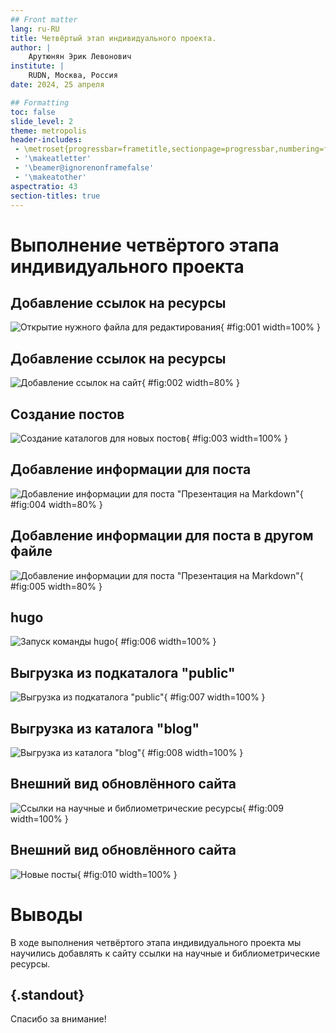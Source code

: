 ```yaml
---
## Front matter
lang: ru-RU
title: Четвёртый этап индивидуального проекта.
author: |
	Арутюнян Эрик Левонович
institute: |
	RUDN, Москва, Россия
date: 2024, 25 апреля

## Formatting
toc: false
slide_level: 2
theme: metropolis
header-includes: 
 - \metroset{progressbar=frametitle,sectionpage=progressbar,numbering=fraction}
 - '\makeatletter'
 - '\beamer@ignorenonframefalse'
 - '\makeatother'
aspectratio: 43
section-titles: true
---
```


# Выполнение четвёртого этапа индивидуального проекта

## Добавление ссылок на ресурсы

![Открытие нужного файла для редактирования](image/1.png){ #fig:001 width=100% }

## Добавление ссылок на ресурсы

![Добавление ссылок на сайт](image/2.png){ #fig:002 width=80% }

## Создание постов

![Создание каталогов для новых постов](image/3.png){ #fig:003 width=100% }

## Добавление информации для поста

![Добавление информации для поста "Презентация на Markdown"](image/4.png){ #fig:004 width=80% }

## Добавление информации для поста в другом файле

![Добавление информации для поста "Презентация на Markdown"](image/5.png){ #fig:005 width=80% }

## hugo

![Запуск команды hugo](image/6.png){ #fig:006 width=100% }

## Выгрузка из подкаталога "public"

![Выгрузка из подкаталога "public"](image/7.png){ #fig:007 width=100% }

## Выгрузка из каталога "blog"
	
![Выгрузка из каталога "blog"](image/8.png){ #fig:008 width=100% }

## Внешний вид обновлённого сайта

![Ссылки на научные и библиометрические ресурсы](image/9.png){ #fig:009 width=100% }

## Внешний вид обновлённого сайта

![Новые посты](image/10.png){ #fig:010 width=100% }

# Выводы

В ходе выполнения четвёртого этапа индивидуального проекта мы научились добавлять к сайту ссылки на научные и библиометрические ресурсы.

## {.standout}

Спасибо за внимание!
